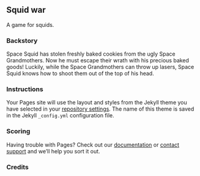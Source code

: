 ## Squid war

A game for squids.

### Backstory

Space Squid has stolen freshly baked cookies from the ugly Space Grandmothers. Now he must escape their wrath with his precious baked goods! Luckily, while the Space Grandmothers can throw up lasers, Space Squid knows how to shoot them out of the top of his head.

### Instructions

Your Pages site will use the layout and styles from the Jekyll theme you have selected in your [repository settings](https://github.com/rcoppe7250/squid-war/settings). The name of this theme is saved in the Jekyll `_config.yml` configuration file.

### Scoring

Having trouble with Pages? Check out our [documentation](https://help.github.com/categories/github-pages-basics/) or [contact support](https://github.com/contact) and we’ll help you sort it out.

### Credits

